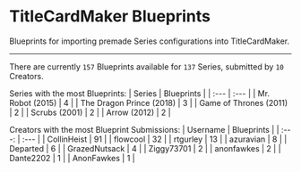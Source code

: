 # TitleCardMaker Blueprints

Blueprints for importing premade Series configurations into TitleCardMaker.

---

There are currently `157` Blueprints available for `137` Series, submitted by `10` Creators.

Series with the most Blueprints:
| Series | Blueprints |
| :--- | :--- |
| Mr. Robot (2015) | 4 |
| The Dragon Prince (2018) | 3 |
| Game of Thrones (2011) | 2 |
| Scrubs (2001) | 2 |
| Arrow (2012) | 2 |

Creators with the most Blueprint Submissions:
| Username | Blueprints |
| :---: | :--- |
| CollinHeist | 91 |
| flowcool | 32 |
| rtgurley | 13 |
| azuravian | 8 |
| Departed | 6 |
| GrazedNutsack | 4 |
| Ziggy73701 | 2 |
| anonfawkes | 2 |
| Dante2202 | 1 |
| AnonFawkes | 1 |
